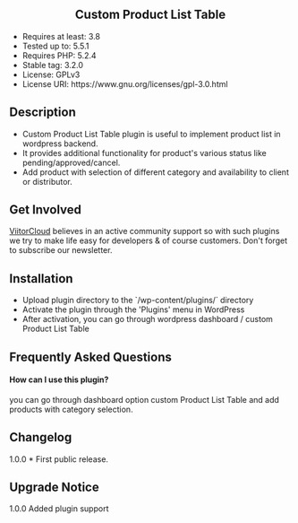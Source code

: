 <h2 align="center"> Custom Product List Table </h2>

<ul> 
<li>Requires at least: 3.8</li>
<li>Tested up to: 5.5.1</li>
<li>Requires PHP: 5.2.4</li>
<li>Stable tag: 3.2.0</li>
<li>License: GPLv3</li>
<li>License URI: https://www.gnu.org/licenses/gpl-3.0.html</li>
</ul>

## Description 
<ul> 
<li>Custom Product List Table plugin is useful to implement product list in wordpress backend.</li>

<li>It provides additional functionality for product's various status like pending/approved/cancel.</li>

<li>Add product with selection of different category and availability to client or distributor.</li>
</ul>
 
## Get Involved 
  [ViitorCloud](https://viitorcloud.com/) believes in an active community support so with such plugins we try to make life easy for developers & of course customers. Don't forget to subscribe our newsletter.

##  Installation 
<ul> 
<li> Upload plugin directory to the `/wp-content/plugins/` directory</li>
<li> Activate the plugin through the 'Plugins' menu in WordPress</li>
<li> After activation, you can go through wordpress dashboard / custom Product List Table </li>
</ul>
   
## Frequently Asked Questions 

<h4>How can I use this plugin?</h4>

you can go through dashboard option custom Product List Table and add products with category selection.

## Changelog
1.0.0  * First public release.

## Upgrade Notice
1.0.0 Added plugin support
